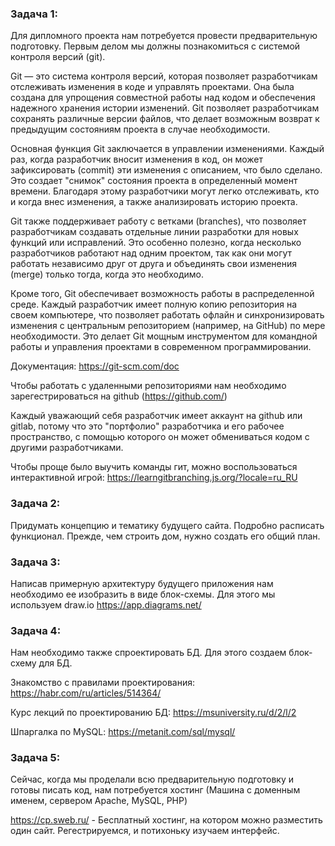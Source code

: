 ### Задача 1:

Для дипломного проекта нам потребуется провести предварительную подготовку. Первым делом мы должны познакомиться с системой контроля версий (git).

Git — это система контроля версий, которая позволяет разработчикам отслеживать изменения в коде и управлять проектами. Она была создана для упрощения совместной работы над кодом и обеспечения надежного хранения истории изменений. Git позволяет разработчикам сохранять различные версии файлов, что делает возможным возврат к предыдущим состояниям проекта в случае необходимости.

Основная функция Git заключается в управлении изменениями. Каждый раз, когда разработчик вносит изменения в код, он может зафиксировать (commit) эти изменения с описанием, что было сделано. Это создает "снимок" состояния проекта в определенный момент времени. Благодаря этому разработчики могут легко отслеживать, кто и когда внес изменения, а также анализировать историю проекта.

Git также поддерживает работу с ветками (branches), что позволяет разработчикам создавать отдельные линии разработки для новых функций или исправлений. Это особенно полезно, когда несколько разработчиков работают над одним проектом, так как они могут работать независимо друг от друга и объединять свои изменения (merge) только тогда, когда это необходимо.

Кроме того, Git обеспечивает возможность работы в распределенной среде. Каждый разработчик имеет полную копию репозитория на своем компьютере, что позволяет работать офлайн и синхронизировать изменения с центральным репозиторием (например, на GitHub) по мере необходимости. Это делает Git мощным инструментом для командной работы и управления проектами в современном программировании.

Документация: https://git-scm.com/doc

Чтобы работать с удаленными репозиториями нам необходимо зарегестрироваться на github (https://github.com/)

Каждый уважающий себя разработчик имеет аккаунт на github или gitlab, потому что это "портфолио" разработчика и его рабочее пространство, с помощью которого он может обмениваться кодом с другими разработчиками.

Чтобы проще было выучить команды гит, можно воспользоваться интерактивной игрой: https://learngitbranching.js.org/?locale=ru_RU

### Задача 2:

Придумать концепцию и тематику будущего сайта. Подробно расписать функционал. Прежде, чем строить дом, нужно создать его общий план.

### Задача 3:

Написав примерную архитектуру будущего приложения нам необходимо ее изобразить в виде блок-схемы. Для этого мы используем draw.io https://app.diagrams.net/

### Задача 4:

Нам необходимо также спроектировать БД. Для этого создаем блок-схему для БД.

Знакомство с правилами проектирования: https://habr.com/ru/articles/514364/

Курс лекций по проектированию БД: https://msuniversity.ru/d/2/l/2

Шпаргалка по MySQL: https://metanit.com/sql/mysql/

### Задача 5:

Сейчас, когда мы проделали всю предварительную подготовку и готовы писать код, нам потребуется хостинг (Машина с доменным именем, сервером Apache, MySQL, PHP)

https://cp.sweb.ru/ - Бесплатный хостинг, на котором можно разместить один сайт. Регестрируемся, и потихоньку изучаем интерфейс.
